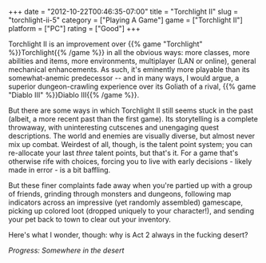 +++
date = "2012-10-22T00:46:35-07:00"
title = "Torchlight II"
slug = "torchlight-ii-5"
category = ["Playing A Game"]
game = ["Torchlight II"]
platform = ["PC"]
rating = ["Good"]
+++

Torchlight II is an improvement over {{% game "Torchlight" %}}Torchlight{{% /game %}} in all the obvious ways: more classes, more abilities and items, more environments, multiplayer (LAN or online), general mechanical enhancements.  As such, it's eminently more playable than its somewhat-anemic predecessor -- and in many ways, I would argue, a superior dungeon-crawling experience over its Goliath of a rival, {{% game "Diablo III" %}}Diablo III{{% /game %}}.

But there are some ways in which Torchlight II still seems stuck in the past (albeit, a more recent past than the first game).  Its storytelling is a complete throwaway, with uninteresting cutscenes and unengaging quest descriptions.  The world and enemies are visually diverse, but almost never mix up combat.  Weirdest of all, though, is the talent point system; you can re-allocate your last <i>three</i> talent points, but that's it.  For a game that's otherwise rife with choices, forcing you to live with early decisions - likely made in error - is a bit baffling.

But these finer complaints fade away when you're partied up with a group of friends, grinding through monsters and dungeons, following map indicators across an impressive (yet randomly assembled) gamescape, picking up colored loot (dropped uniquely to your character!), and sending your pet back to town to clear out your inventory.

Here's what I wonder, though: why is Act 2 always in the fucking desert?

<i>Progress: Somewhere in the desert</i>